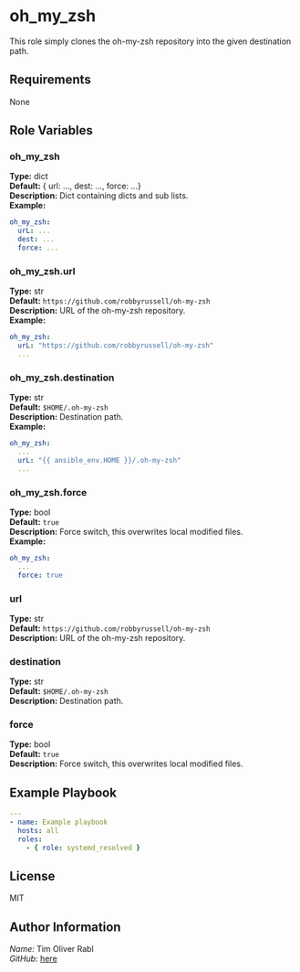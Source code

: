 oh_my_zsh
=========

This role simply clones the oh-my-zsh repository into the given destination path.

Requirements
------------

None

Role Variables
--------------

### oh_my_zsh

**Type:** dict  
**Default:** { url: ..., dest: ..., force: ...}  
**Description:** Dict containing dicts and sub lists.  
**Example:**  

```yaml
oh_my_zsh:
  urL: ...
  dest: ...
  force: ...
```

### oh_my_zsh.url

**Type:** str  
**Default:** `https://github.com/robbyrussell/oh-my-zsh`  
**Description:** URL of the oh-my-zsh repository.  
**Example:**  

```yaml
oh_my_zsh:
  urL: "https://github.com/robbyrussell/oh-my-zsh"
  ...
```

### oh_my_zsh.destination

**Type:** str  
**Default:** `$HOME/.oh-my-zsh`  
**Description:** Destination path.  
**Example:**  

```yaml
oh_my_zsh:
  ...
  urL: "{{ ansible_env.HOME }}/.oh-my-zsh"
  ...
```

### oh_my_zsh.force

**Type:** bool  
**Default:** `true`  
**Description:** Force switch, this overwrites local modified files.  
**Example:**  

```yaml
oh_my_zsh:
  ...
  force: true
```

### url

**Type:** str  
**Default:** `https://github.com/robbyrussell/oh-my-zsh`  
**Description:** URL of the oh-my-zsh repository.  

### destination

**Type:** str  
**Default:** `$HOME/.oh-my-zsh`  
**Description:** Destination path.  

### force

**Type:** bool  
**Default:** `true`  
**Description:** Force switch, this overwrites local modified files.  

Example Playbook
----------------

```yaml
---
- name: Example playbook
  hosts: all
  roles: 
    - { role: systemd_resolved }
```

License
-------

MIT

Author Information
------------------

*Name:* Tim Oliver Rabl  
*GitHub:* [here](https://github.com/timrabl)
